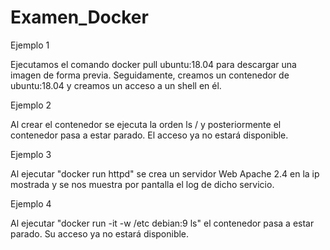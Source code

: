 # Examen_Docker

Ejemplo 1

Ejecutamos el comando docker pull ubuntu:18.04 para descargar una imagen de forma previa. Seguidamente, creamos un contenedor de ubuntu:18.04 y creamos un acceso a un shell en él.


Ejemplo 2

Al crear el contenedor se ejecuta la orden ls / y posteriormente el contenedor pasa a estar parado. El acceso ya no estará disponible.


Ejemplo 3

Al ejecutar "docker run httpd" se crea un servidor Web Apache 2.4 en la ip mostrada y se nos muestra por pantalla el log de dicho servicio.


Ejemplo 4

Al ejecutar "docker run -it -w /etc debian:9 ls" el contenedor pasa a estar parado. Su acceso ya no estará disponible.


